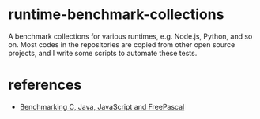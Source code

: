 # runtime-benchmark-collections
A benchmark collections for various runtimes, e.g. Node.js, Python, and so on. Most codes in the repositories are copied from other open source projects, and I write some scripts to automate these tests.

# references

- [Benchmarking C, Java, JavaScript and FreePascal](http://geekregator.com/2015-01-15-benchmarking_c_java_javascript_and_freepascal.html)

